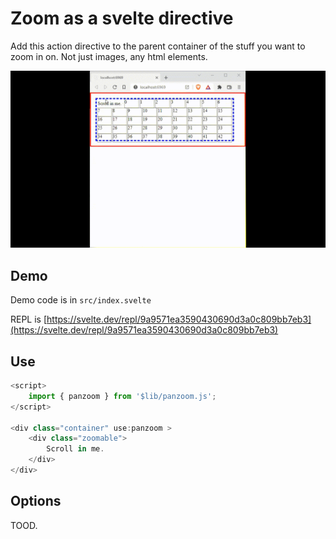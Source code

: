 # Zoom as a svelte directive

Add this action directive to the parent container of the stuff you want to zoom in on. Not just images, any html elements.

![Demo](svelte-zoom-action.gif)

## Demo

Demo code is in `src/index.svelte`

REPL is [https://svelte.dev/repl/9a9571ea3590430690d3a0c809bb7eb3](https://svelte.dev/repl/9a9571ea3590430690d3a0c809bb7eb3)

## Use

```js
<script>
	import { panzoom } from '$lib/panzoom.js';
</script>

<div class="container" use:panzoom >
	<div class="zoomable">
		Scroll in me.
	</div>
</div>
```

## Options

TOOD.
